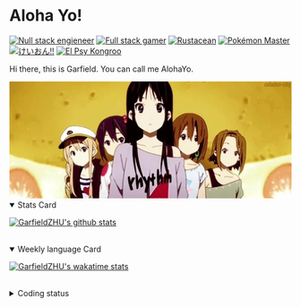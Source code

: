 # Aloha Yo!

[![Null stack engieneer](https://img.shields.io/badge/-Null_stack_engineer-a890f0)](https://github.com/GarfieldZHU)
[![Full stack gamer](https://img.shields.io/badge/-Full_stack_gamer-78c850)](https://steamcommunity.com/profiles/76561198092274492/)
[![Rustacean](https://img.shields.io/badge/-Rustacean-f74c00)](https://www.rust-lang.org/)
[![Pokémon Master](https://img.shields.io/badge/-Pokémon_Master-f8d030)](https://www.pokemon.com/us/pokedex/)
[![けいおん!!](https://img.shields.io/badge/-けいおん!!-f85888)](https://ja.wikipedia.org/wiki/%E6%94%BE%E8%AA%B2%E5%BE%8C%E3%83%86%E3%82%A3%E3%83%BC%E3%82%BF%E3%82%A4%E3%83%A0_(%E3%82%A2%E3%83%AB%E3%83%90%E3%83%A0))
[![El Psy Kongroo](https://img.shields.io/badge/-El_Psy_Kongroo-6890f0)](https://mzh.moegirl.org.cn/zh-hans/El_psy_congroo)


Hi there, this is Garfield. You can call me AlohaYo. 

<img width="640" src="https://raw.githubusercontent.com/GarfieldZHU/GarfieldZHU/master/assets/k-on-5.webp" />


<details open>
<summary>Stats Card</summary>
 
[![GarfieldZHU's github stats](https://github-readme-stats.vercel.app/api?username=GarfieldZHU&show_icons=true&theme=tokyonight)](https://github.com/anuraghazra/github-readme-stats)
 
</details>

<br/>

<details open>
<summary>Weekly language Card</summary>
 
[![GarfieldZHU's wakatime stats](https://github-readme-stats.vercel.app/api/wakatime?username=AlohaYo&theme=nightowl&layout=compact)](https://github.com/GarfieldZHU/GarfieldZHU)


<br/>

</details>

<details>

<summary>Coding status</summary>

<br/>

<!--START_SECTION:waka-->
**🐱 My GitHub Data** 

> 🏆 99 Contributions in the Year 2022
 > 
> 📦 497.2 kB Used in GitHub's Storage 
 > 
> 🚫 Not Opted to Hire
 > 
> 📜 65 Public Repositories 
 > 
> 🔑 36 Private Repositories  
 > 
**I'm an Early 🐤** 

```text
🌞 Morning    158 commits    ██████░░░░░░░░░░░░░░░░░░░   26.03% 
🌆 Daytime    166 commits    ██████░░░░░░░░░░░░░░░░░░░   27.35% 
🌃 Evening    209 commits    ████████░░░░░░░░░░░░░░░░░   34.43% 
🌙 Night      74 commits     ███░░░░░░░░░░░░░░░░░░░░░░   12.19%

```


📊 **This Week I Spent My Time On** 

```text
💬 Programming Languages: 
TypeScript               13 hrs 28 mins      █████████████████░░░░░░░░   70.04% 
JSON                     2 hrs 6 mins        ██░░░░░░░░░░░░░░░░░░░░░░░   10.95% 
Java                     1 hr 6 mins         █░░░░░░░░░░░░░░░░░░░░░░░░   5.73% 
SCSS                     51 mins             █░░░░░░░░░░░░░░░░░░░░░░░░   4.49% 
Groovy                   34 mins             ░░░░░░░░░░░░░░░░░░░░░░░░░   2.98%

🔥 Editors: 
VS Code                  17 hrs 21 mins      ██████████████████████░░░   90.2% 
IntelliJ                 1 hr 53 mins        ██░░░░░░░░░░░░░░░░░░░░░░░   9.8%

💻 Operating System: 
Mac                      17 hrs 15 mins      ██████████████████████░░░   89.68% 
Windows                  1 hr 59 mins        ██░░░░░░░░░░░░░░░░░░░░░░░   10.32%

```


 Last Updated on 19/02/2022 18:39:07 UTC
<!--END_SECTION:waka-->

</details>
